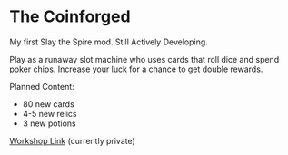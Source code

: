 # The Coinforged

My first Slay the Spire mod. Still Actively Developing. 

Play as a runaway slot machine who uses cards that roll dice and spend poker chips. Increase your luck for a chance to get double rewards.

Planned Content:
- 80 new cards
- 4-5 new relics
- 3 new potions

[Workshop Link](https://steamcommunity.com/sharedfiles/filedetails/?id=3175417827) (currently private)
